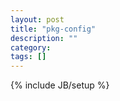 ```yaml
---
layout: post
title: "pkg-config"
description: ""
category: 
tags: []
---
```

{% include JB/setup %}



